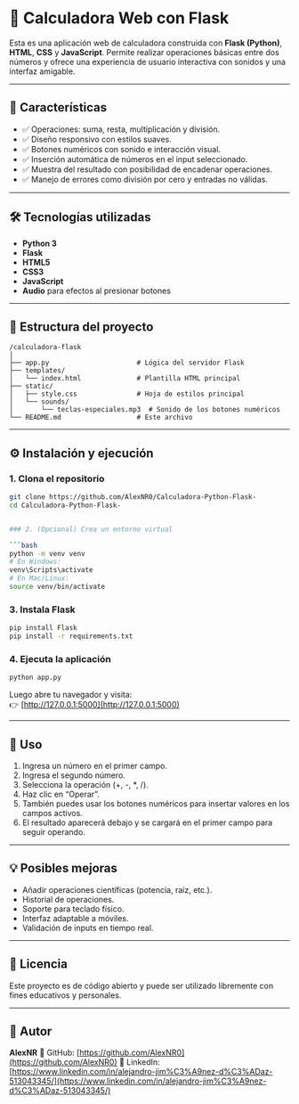 # 🧮 Calculadora Web con Flask

Esta es una aplicación web de calculadora construida con **Flask (Python)**, **HTML**, **CSS** y **JavaScript**. Permite realizar operaciones básicas entre dos números y ofrece una experiencia de usuario interactiva con sonidos y una interfaz amigable.

---

## 🚀 Características

- ✅ Operaciones: suma, resta, multiplicación y división.
- ✅ Diseño responsivo con estilos suaves.
- ✅ Botones numéricos con sonido e interacción visual.
- ✅ Inserción automática de números en el input seleccionado.
- ✅ Muestra del resultado con posibilidad de encadenar operaciones.
- ✅ Manejo de errores como división por cero y entradas no válidas.

---

## 🛠️ Tecnologías utilizadas

- **Python 3**
- **Flask**
- **HTML5**
- **CSS3**
- **JavaScript**
- **Audio** para efectos al presionar botones

---

## 📁 Estructura del proyecto

```
/calculadora-flask
│
├── app.py                      # Lógica del servidor Flask
├── templates/
│   └── index.html              # Plantilla HTML principal
├── static/
│   ├── style.css               # Hoja de estilos principal
│   └── sounds/
│       └── teclas-especiales.mp3  # Sonido de los botones numéricos
└── README.md                   # Este archivo
```

---

## ⚙️ Instalación y ejecución

### 1. Clona el repositorio

```bash
git clone https://github.com/AlexNR0/Calculadora-Python-Flask-
cd Calculadora-Python-Flask-


### 2. (Opcional) Crea un entorno virtual

```bash
python -m venv venv
# En Windows:
venv\Scripts\activate
# En Mac/Linux:
source venv/bin/activate
```

### 3. Instala Flask

```bash
pip install Flask
pip install -r requirements.txt
```

### 4. Ejecuta la aplicación

```bash
python app.py
```

Luego abre tu navegador y visita:  
👉 [http://127.0.0.1:5000](http://127.0.0.1:5000)

---

## 🧪 Uso

1. Ingresa un número en el primer campo.
2. Ingresa el segundo número.
3. Selecciona la operación (+, -, *, /).
4. Haz clic en “Operar”.
5. También puedes usar los botones numéricos para insertar valores en los campos activos.
6. El resultado aparecerá debajo y se cargará en el primer campo para seguir operando.

---

## 💡 Posibles mejoras

- Añadir operaciones científicas (potencia, raíz, etc.).
- Historial de operaciones.
- Soporte para teclado físico.
- Interfaz adaptable a móviles.
- Validación de inputs en tiempo real.

---

## 📄 Licencia

Este proyecto es de código abierto y puede ser utilizado libremente con fines educativos y personales.

---

## 👤 Autor

**AlexNR**
🔗 GitHub: [https://github.com/AlexNR0](https://github.com/AlexNR0)
🔗 LinkedIn: [https://www.linkedin.com/in/alejandro-jim%C3%A9nez-d%C3%ADaz-513043345/](https://www.linkedin.com/in/alejandro-jim%C3%A9nez-d%C3%ADaz-513043345/)
